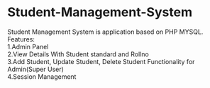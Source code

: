 # Student-Management-System
Student Management System is application based on PHP MYSQL.
Features:  
1.Admin Panel  
2.View Details With Student standard and Rollno  
3.Add Student, Update Student, Delete Student Functionality for Admin(Super User)  
4.Session Management  
